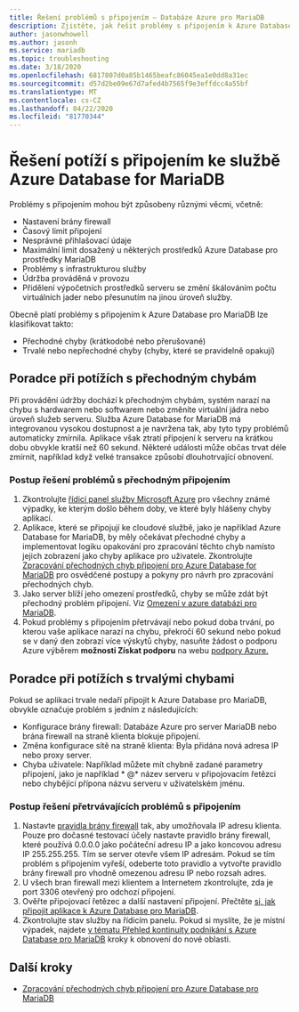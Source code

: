 ```yaml
---
title: Řešení problémů s připojením – Databáze Azure pro MariaDB
description: Zjistěte, jak řešit problémy s připojením k Azure Database pro MariaDB, včetně přechodných chyb vyžadujících opakování, problémy s bránou firewall a výpadky.
author: jasonwhowell
ms.author: jasonh
ms.service: mariadb
ms.topic: troubleshooting
ms.date: 3/18/2020
ms.openlocfilehash: 6817807d0a85b1465beafc86045ea1e0dd8a31ec
ms.sourcegitcommit: d57d2be09e67d7afed4b7565f9e3effdcc4a55bf
ms.translationtype: MT
ms.contentlocale: cs-CZ
ms.lasthandoff: 04/22/2020
ms.locfileid: "81770344"
---
```

# <a name="troubleshoot-connection-issues-to-azure-database-for-mariadb"></a>Řešení potíží s připojením ke službě Azure Database for MariaDB

Problémy s připojením mohou být způsobeny různými věcmi, včetně:

* Nastavení brány firewall
* Časový limit připojení
* Nesprávné přihlašovací údaje
* Maximální limit dosažený u některých prostředků Azure Database pro prostředky MariaDB
* Problémy s infrastrukturou služby
* Údržba prováděná v provozu
* Přidělení výpočetních prostředků serveru se změní škálováním počtu virtuálních jader nebo přesunutím na jinou úroveň služby.

Obecně platí problémy s připojením k Azure Database pro MariaDB lze klasifikovat takto:

* Přechodné chyby (krátkodobé nebo přerušované)
* Trvalé nebo nepřechodné chyby (chyby, které se pravidelně opakují)

## <a name="troubleshoot-transient-errors"></a>Poradce při potížích s přechodným chybám

Při provádění údržby dochází k přechodným chybám, systém narazí na chybu s hardwarem nebo softwarem nebo změníte virtuální jádra nebo úroveň služeb serveru. Služba Azure Database for MariaDB má integrovanou vysokou dostupnost a je navržena tak, aby tyto typy problémů automaticky zmírnila. Aplikace však ztratí připojení k serveru na krátkou dobu obvykle kratší než 60 sekund. Některé události může občas trvat déle zmírnit, například když velké transakce způsobí dlouhotrvající obnovení.

### <a name="steps-to-resolve-transient-connectivity-issues"></a>Postup řešení problémů s přechodným připojením

1. Zkontrolujte [řídicí panel služby Microsoft Azure](https://azure.microsoft.com/status) pro všechny známé výpadky, ke kterým došlo během doby, ve které byly hlášeny chyby aplikací.
2. Aplikace, které se připojují ke cloudové službě, jako je například Azure Database for MariaDB, by měly očekávat přechodné chyby a implementovat logiku opakování pro zpracování těchto chyb namísto jejich zobrazení jako chyby aplikace pro uživatele. Zkontrolujte [Zpracování přechodných chyb připojení pro Azure Database for MariaDB](concepts-connectivity.md) pro osvědčené postupy a pokyny pro návrh pro zpracování přechodných chyb.
3. Jako server blíží jeho omezení prostředků, chyby se může zdát být přechodný problém připojení. Viz [Omezení v azure databázi pro MariaDB](concepts-limits.md).
4. Pokud problémy s připojením přetrvávají nebo pokud doba trvání, po kterou vaše aplikace narazí na chybu, překročí 60 sekund nebo pokud se v daný den zobrazí více výskytů chyby, nasuňte žádost o podporu Azure výběrem **možnosti Získat podporu** na webu [podpory Azure.](https://azure.microsoft.com/support/options)

## <a name="troubleshoot-persistent-errors"></a>Poradce při potížích s trvalými chybami

Pokud se aplikaci trvale nedaří připojit k Azure Database pro MariaDB, obvykle označuje problém s jedním z následujících:

* Konfigurace brány firewall: Databáze Azure pro server MariaDB nebo brána firewall na straně klienta blokuje připojení.
* Změna konfigurace sítě na straně klienta: Byla přidána nová adresa IP nebo proxy server.
* Chyba uživatele: Například můžete mít chybně zadané parametry připojení, jako je například * \@* název serveru v připojovacím řetězci nebo chybějící přípona názvu serveru v uživatelském jménu.

### <a name="steps-to-resolve-persistent-connectivity-issues"></a>Postup řešení přetrvávajících problémů s připojením

1. Nastavte [pravidla brány firewall](howto-manage-firewall-portal.md) tak, aby umožňovala IP adresu klienta. Pouze pro dočasné testovací účely nastavte pravidlo brány firewall, které používá 0.0.0.0 jako počáteční adresu IP a jako koncovou adresu IP 255.255.255. Tím se server otevře všem IP adresám. Pokud se tím problém s připojením vyřeší, odeberte toto pravidlo a vytvořte pravidlo brány firewall pro vhodně omezenou adresu IP nebo rozsah adres.
2. U všech bran firewall mezi klientem a Internetem zkontrolujte, zda je port 3306 otevřený pro odchozí připojení.
3. Ověřte připojovací řetězec a další nastavení připojení. Přečtěte [si, jak připojit aplikace k Azure Database pro MariaDB](howto-connection-string.md).
4. Zkontrolujte stav služby na řídicím panelu. Pokud si myslíte, že je místní výpadek, najdete [v tématu Přehled kontinuity podnikání s Azure Database pro MariaDB](concepts-business-continuity.md) kroky k obnovení do nové oblasti.

## <a name="next-steps"></a>Další kroky

* [Zpracování přechodných chyb připojení pro Azure Database pro MariaDB](concepts-connectivity.md)
